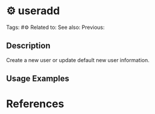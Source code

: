 # ⚙️ useradd

Tags: #⚙️
Related to:
See also:
Previous:

## Description

Create a new user or update default new user information.

## Usage Examples

### 

# References